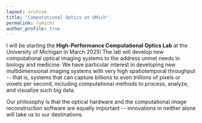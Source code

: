 ```yaml
---
layout: archive
title: "Computational Optics at UMich"
permalink: /umich/
author_profile: true
---
```


I will be starting the **High-Performance Computational Optics Lab** at the University of Michigan in March 2025! The lab will develop new computational optical imaging systems to the address unmet needs in biology and medicine. We have particular interest in developing new multidimensional imaging systems with very high spatiotemporal throughput -- that is, systems that can capture billions to even *trillions* of pixels or voxels per second, including computational methods to process, analyze, and visualize such big data.

Our philosophy is that the optical hardware and the computational image reconstruction software are equally important -- innovations in neither alone will take us to our destinations.
